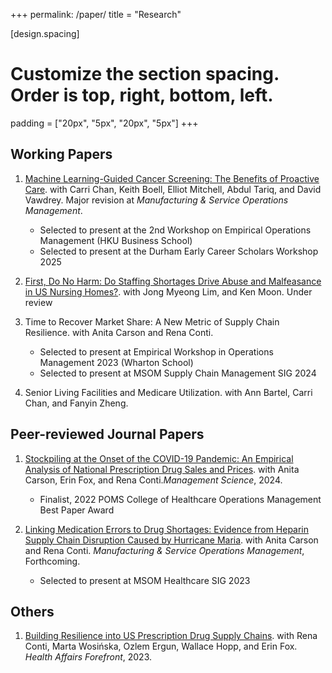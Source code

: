 +++
permalink: /paper/
title =  "Research"

[design.spacing]
  # Customize the section spacing. Order is top, right, bottom, left.
  padding = ["20px", "5px", "20px", "5px"]
+++
## Working Papers

1. [Machine Learning-Guided Cancer Screening: The Benefits of Proactive Care](https://papers.ssrn.com/sol3/papers.cfm?abstract_id=4959547). with Carri Chan, Keith Boell, Elliot Mitchell, Abdul Tariq, and David Vawdrey. Major revision at _Manufacturing & Service Operations Management_.
   - Selected to present at the 2nd Workshop on Empirical Operations Management (HKU Business School)
   - Selected to present at the Durham Early Career Scholars Workshop 2025

2. [First, Do No Harm: Do Staffing Shortages Drive Abuse and Malfeasance in US Nursing Homes?](https://papers.ssrn.com/sol3/papers.cfm?abstract_id=5028515). with Jong Myeong Lim, and Ken Moon. Under review

3. Time to Recover Market Share: A New Metric of Supply Chain Resilience. with Anita Carson and Rena Conti.
   - Selected to present at Empirical Workshop in Operations Management 2023 (Wharton School)
   - Selected to present at MSOM Supply Chain Management SIG 2024

4. Senior Living Facilities and Medicare Utilization. with Ann Bartel, Carri Chan, and Fanyin Zheng.

## Peer-reviewed Journal Papers

1. [Stockpiling at the Onset of the COVID-19 Pandemic: An Empirical Analysis of National Prescription Drug Sales and Prices](https://pubsonline.informs.org/doi/full/10.1287/mnsc.2021.04150). with Anita Carson, Erin Fox, and Rena Conti._Management Science_, 2024.
   - Finalist, 2022 POMS College of Healthcare Operations Management Best Paper Award

2. [Linking Medication Errors to Drug Shortages: Evidence from Heparin Supply Chain Disruption Caused by Hurricane Maria](https://papers.ssrn.com/sol3/papers.cfm?abstract_id=4472407). with Anita Carson and Rena Conti. _Manufacturing & Service Operations Management_, Forthcoming.
   - Selected to present at MSOM Healthcare SIG 2023

## Others
1. [Building Resilience into US Prescription Drug Supply Chains](https://www.healthaffairs.org/content/forefront/building-resilience-into-us-prescription-drug-supply-chains). with Rena Conti, Marta Wosińska, Ozlem Ergun, Wallace Hopp, and Erin Fox. _Health Affairs Forefront_, 2023.
    
